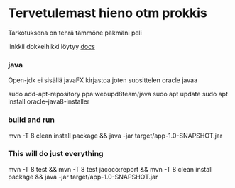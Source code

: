 # Tervetulemast hieno otm prokkis
Tarkotuksena on tehrä tämmöne päkmäni peli

linkkii dokkeihikki löytyy [docs](https://github.com/haapseem/otm-harjoitustyo/tree/master/harjoitustyo/doc)

### java
Open-jdk ei sisällä javaFX kirjastoa joten suosittelen oracle javaa

sudo add-apt-repository ppa:webupd8team/java
sudo apt update
sudo apt install oracle-java8-installer


### build and run
mvn -T 8 clean install package && java -jar target/app-1.0-SNAPSHOT.jar

### This will do just everything
mvn -T 8 test && mvn -T 8 test jacoco:report && mvn -T 8 clean install package && java -jar target/app-1.0-SNAPSHOT.jar
